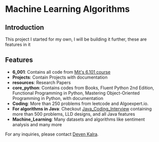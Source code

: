 # Machine Learning Algorithms

## Introduction
This project I started for my own, I will be building it further, these are features in it

## Features
- **6_001**: Contains all code from [Mit's 6.101 course](https://py.mit.edu)
- **Projects**: Contain Projects with documentation
- **resources**: Research Papers
- **core_python**: Contains codes from Books, Fluent Python 2nd Edition, Functional Programming in Python, Mastering Object-Oriented Programming in Python, with documentation
- **Coding**: More than 250 problems from leetcode and Algoexpert.io. 
- **For algorithms in Java**: Checkout [Java_Coding_Interview](https://github.com/ideven85/Java_Coding_Interview) containing more than 500 problems, LLD designs, and all Java features
- **Machine_Learning**: Many datasets and algorithms like sentiment analysis and many more

For any inquiries, please contact [Deven Kalra](mailto:ideven85@gmail.com).